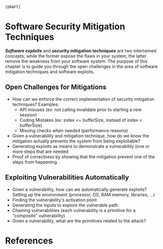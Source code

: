 `[DRAFT]`

# Software Security Mitigation Techniques


***Software exploits*** and **security mitigation techniques** are two intertwined concepts; while the former expose the flaws in your system, the latter remove the weakness from your software system. The purpose of this chapter is to guide you through the open challenges in the area of software mitigation techniques and software exploits.


## Open Challenges for Mitigations
- How can we enforce the correct implementation of security mitigation techniques?
Examples:
	- API misuses (ex: not calling invalidate prior to starting a new session)
	- Coding Mistakes (ex: index <= bufferSize, instead of index < bufferSize)
	- Missing checks when needed (performance reasons)
- Given a vulnerability and mitigation technique, how do we know  the mitigation actually prevents the system from being exploitable? 
- Generating exploits as means to demonstrate a vulnerability (one or more steps that are needed 
- Proof of correctness by showing that the mitigation prevent one of the steps from happening 




## Exploiting Vulnerabilities Automatically
- Given a vulnerability, how can we automatically generate exploits?
Setting up the environment (processor, OS, RAM memory, libraries, …)
- Finding the vulnerability's activation point
- Generating the inputs  to explore the vulnerable path
- Chaining vulnerabilities (each vulnerability is a primitive for a "composite" vulnerability)
- Given a vulnerability, what are the primitives related to the attack?

# References


